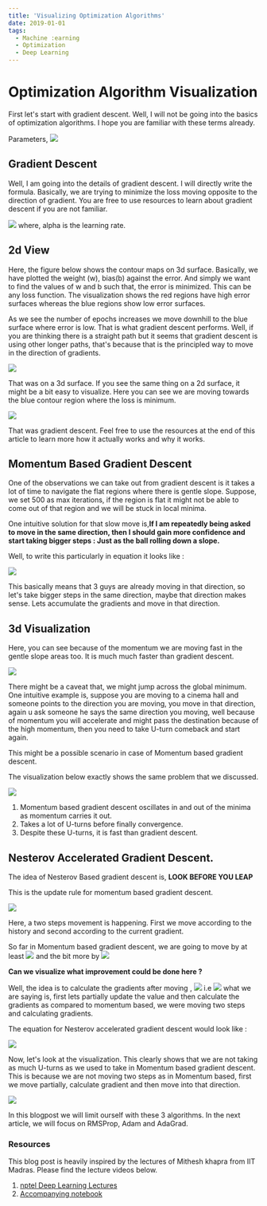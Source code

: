 ```yaml
---
title: 'Visualizing Optimization Algorithms'
date: 2019-01-01
tags:
  - Machine :earning
  - Optimization
  - Deep Learning
---
```


# Optimization Algorithm Visualization

First let's start with gradient descent. Well, I will not be going into the basics of optimization algorithms. I hope you are familiar with these terms already.

Parameters, 
![](https://raw.githubusercontent.com/prajinkhadka/Optimization_Algorithms_Visualization/master/Visualization%20Results/DeepinScreenshot_select-area_20201215155920.png)


## Gradient Descent

Well, I am going into the details of gradient descent. I will directly write the formula. Basically, we are trying to minimize the loss moving opposite to the direction of gradient. You are free to use  resources to learn about gradient descent if you are not familiar.

![](https://raw.githubusercontent.com/prajinkhadka/Optimization_Algorithms_Visualization/master/Visualization%20Results/DeepinScreenshot_select-area_20201215160133.png)
where, alpha is the learning rate. 

## 2d View

Here, the figure below shows the contour maps on 3d surface. Basically, we have plotted the weight (w), bias(b) against the error. And simply we want to find the values of w and b such that, the error is minimized. This can be any loss function. The visualization shows the red regions have high error surfaces whereas the blue regions show low error surfaces.

As we see the number of epochs increases we move downhill to the blue surface where error is low. That is what gradient descent performs. Well, if you are thinking there is a straight path but it seems that gradient descent is using other longer paths, that's because that is the principled way to move in the direction of gradients.

![](https://raw.githubusercontent.com/prajinkhadka/Optimization_Algorithms_Visualization/master/Visualization%20Results/gGD_3d.gif)

That was on a 3d surface. If you see the same thing on a 2d surface, it might be a bit easy to visualize. Here you can see we are moving towards the blue contour region where the loss is minimum.

![](https://raw.githubusercontent.com/prajinkhadka/Optimization_Algorithms_Visualization/master/Visualization%20Results/Gradidnet%20Descetn%202d.gif)

That was gradient descent. Feel free to use the resources at the end of this article to learn more how it actually works and why it works.

## Momentum Based Gradient Descent

One of the observations we can take out from gradient descent is it takes a lot of time to navigate the flat regions where there is gentle slope. Suppose, we set 500 as max iterations, if the region is flat it might not be able to come out of that region and we will be stuck in local minima.

One intuitive solution for that slow move is,**If I am repeatedly being asked to move in the same direction, then I should gain more confidence and start taking bigger steps : Just as the ball rolling down a slope.**

Well, to write this particularly in equation it looks like :

![](https://raw.githubusercontent.com/prajinkhadka/Optimization_Algorithms_Visualization/master/Visualization%20Results/DeepinScreenshot_select-area_20201213111334.png)

This basically means that 3 guys are already moving in that direction, so let's take bigger steps in the same direction, maybe that direction makes sense. Lets accumulate the gradients and move in that direction.

## 3d Visualization

Here, you can see because of the momentum we are moving fast in the gentle slope areas too. It is much much faster than gradient descent.

![](https://raw.githubusercontent.com/prajinkhadka/Optimization_Algorithms_Visualization/master/Visualization%20Results/Momentum%20GD%203d.gif)

There might be a caveat that, we might jump across the global minimum. One intuitive example is, suppose you are moving to a cinema hall and someone points to the direction you are moving, you move in that direction, again u  ask someone he says the same direction you moving, well because of momentum you will accelerate and might pass the destination because of the high momentum, then you need to take U-turn comeback and start again.

This might be a possible scenario in case of Momentum based gradient descent.

The visualization below exactly shows the same problem that we discussed.

![](https://raw.githubusercontent.com/prajinkhadka/Optimization_Algorithms_Visualization/master/Visualization%20Results/Momentum%20GD%202d.gif)


1. Momentum based gradient descent oscillates in and out of the minima as momentum carries it out.
2. Takes a lot of U-turns before finally convergence.
3. Despite these U-turns, it is fast than gradient descent.

## Nesterov Accelerated Gradient Descent.

The idea of Nesterov Based gradient descent is, **LOOK BEFORE YOU LEAP**

This is the update rule for momentum based gradient descent.

![](https://raw.githubusercontent.com/prajinkhadka/Optimization_Algorithms_Visualization/master/Visualization%20Results/DeepinScreenshot_select-area_20201213111334.png)

Here, a two steps movement is happening. First we move according to the history and second according to the current gradient.

So far in Momentum based gradient descent, we are going to move by at least  ![](https://raw.githubusercontent.com/prajinkhadka/Optimization_Algorithms_Visualization/master/Visualization%20Results/DeepinScreenshot_select-area_20201214183825.png) and the bit more by ![](https://raw.githubusercontent.com/prajinkhadka/Optimization_Algorithms_Visualization/master/Visualization%20Results/DeepinScreenshot_select-area_20201214183952.png)

**Can we visualize what improvement could be done here ?**

Well, the idea is to calculate the gradients after moving ,
![](https://raw.githubusercontent.com/prajinkhadka/Optimization_Algorithms_Visualization/53828634aebd83490784a1dc286742f9f7b7ae28/Visualization%20Results/12.svg)
 i.e ![](https://raw.githubusercontent.com/prajinkhadka/Optimization_Algorithms_Visualization/c30eecdd4ebb6a91870a7750e09eb9b6352e10cf/Visualization%20Results/13.svg) what we are saying is, first lets  partially update the value and then calculate the gradients as compared to momentum based, we were moving two steps and calculating gradients.


The equation for Nesterov accelerated gradient descent would look like :

![](https://raw.githubusercontent.com/prajinkhadka/Optimization_Algorithms_Visualization/master/Visualization%20Results/DeepinScreenshot_select-area_20201213111120.png)

Now, let's look at the visualization. This clearly shows that we are not taking as much U-turns as we used to take in Momentum based gradient descent. This is because we are not moving two steps as in Momentum based, first we move partially, calculate gradient and then move into that direction.

![](https://raw.githubusercontent.com/prajinkhadka/Optimization_Algorithms_Visualization/master/Visualization%20Results/NAg%202d.gif)

In this blogpost we will limit ourself with these 3 algorithms. In the next article, we will focus on RMSProp, Adam and AdaGrad.

### Resources

This blog post is heavily inspired by the lectures of Mithesh khapra from IIT Madras. Please find the lecture videos below.

1. [nptel Deep Learning Lectures](https://www.youtube.com/watch?v=giZD8yzXEZ4&list=PLEAYkSg4uSQ1r-2XrJ_GBzzS6I-f8yfRU&index=22)
2. [Accompanying notebook](https://github.com/prajinkhadka/Optimization_Algorithms_Visualization/blob/master/Optimization%20Algorithms%20-%20GD%2C%20NGD%2C%20Adam%2C%20AdaGrad%2C%20Mini-batch%20etc.ipynb) 




